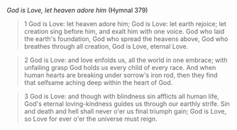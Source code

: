 _God is Love, let heaven adore him_ (Hymnal 379)

> 1
God is Love: let heaven adore him;
God is Love: let earth rejoice;
let creation sing before him,
and exalt him with one voice.
God who laid the earth's foundation,
God who spread the heavens above,
God who breathes through all creation,
God is Love, eternal Love.

> 2
God is Love: and love enfolds us,
all the world in one embrace;
with unfailing grasp God holds us
every child of every race.
And when human hearts are breaking
under sorrow's iron rod,
then they find that selfsame aching
deep within the heart of God.

> 3
God is Love: and though with blindness
sin afflicts all human life,
God's eternal loving-kindness
guides us through our earthly strife.
Sin and death and hell shall never
o'er us final triumph gain;
God is Love, so Love for ever
o'er the universe must reign.

